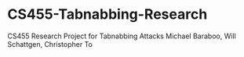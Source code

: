 # CS455-Tabnabbing-Research
CS455 Research Project for Tabnabbing Attacks
Michael Baraboo, Will Schattgen, Christopher To
